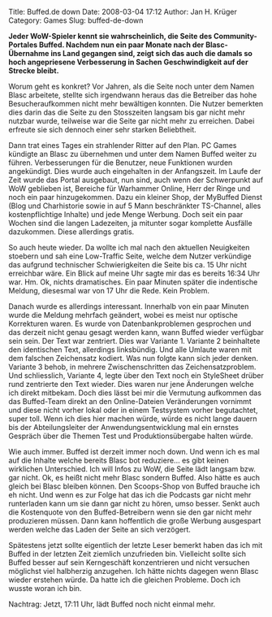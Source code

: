 Title: Buffed.de down
Date: 2008-03-04 17:12
Author: Jan H. Krüger
Category: Games
Slug: buffed-de-down

**Jeder WoW-Spieler kennt sie wahrscheinlich, die Seite des
Community-Portales Buffed. Nachdem nun ein paar Monate nach der
Blasc-Übernahme ins Land gegangen sind, zeigt sich das auch die damals
so hoch angepriesene Verbesserung in Sachen Geschwindigkeit auf der
Strecke bleibt.**  
  
Worum geht es konkret? Vor Jahren, als die Seite noch unter dem Namen
Blasc arbeitete, stellte sich irgendwann heraus das die Betreiber das
hohe Besucheraufkommen nicht mehr bewältigen konnten. Die Nutzer
bemerkten dies darin das die Seite zu den Stosszeiten langsam bis gar
nicht mehr nutzbar wurde, teilweise war die Seite gar nicht mehr zu
erreichen. Dabei erfreute sie sich dennoch einer sehr starken
Beliebtheit.  
  
Dann trat eines Tages ein strahlender Ritter auf den Plan. PC Games
kündigte an Blasc zu übernehmen und unter dem Namen Buffed weiter zu
führen. Verbesserungen für die Benutzer, neue Funktionen wurden
angekündigt. Dies wurde auch eingehalten in der Anfangszeit. Im Laufe
der Zeit wurde das Portal ausgebaut, nun sind, auch wenn der Schwerpunkt
auf WoW geblieben ist, Bereiche für Warhammer Online, Herr der Ringe und
noch ein paar hinzugekommen. Dazu ein kleiner Shop, der MyBuffed Dienst
(Blog und Charhistorie sowie in auf 5 Mann beschränkter TS-Channel,
alles kostenpflichtige Inhalte) und jede Menge Werbung. Doch seit ein
paar Wochen sind die langen Ladezeiten, ja mitunter sogar komplette
Ausfälle dazukommen. Diese allerdings gratis.  
  
So auch heute wieder. Da wollte ich mal nach den aktuellen Neuigkeiten
stoebern und sah eine Low-Traffic Seite, welche dem Nutzer verkündige
das aufgrund technischer Schwierigkeiten die Seite bis ca. 15 Uhr nicht
erreichbar wäre. Ein Blick auf meine Uhr sagte mir das es bereits 16:34
Uhr war. Hm. Ok, nichts dramatisches. Ein paar Minuten später die
indentische Meldung, diesesmal war von 17 Uhr die Rede. Kein Problem.  
  
Danach wurde es allerdings interessant. Innerhalb von ein paar Minuten
wurde die Meldung mehrfach geändert, wobei es meist nur optische
Korrekturen waren. Es wurde von Datenbankproblemen gesprochen und das
derzeit nicht genau gesagt werden kann, wann Buffed wieder verfügbar
sein sein. Der Text war zentriert. Dies war Variante 1. Variante 2
beinhaltete den identischen Text, allerdings linksbündig. Und alle
Umlaute waren mit dem falschen Zeichensatz kodiert. Was nun folgte kann
sich jeder denken. Variante 3 behob, in mehrere Zwischenschritten das
Zeichensatzproblem. Und schliesslich, Variante 4, legte über den Text
noch ein StyleSheet drüber rund zentrierte den Text wieder. Dies waren
nur jene Änderungen welche ich direkt mitbekam. Doch dies lässt bei mir
die Vermutung aufkommen das das Buffed-Team direkt an den Online-Dateien
Veränderungen vornimmt und diese nicht vorher lokal oder in einem
Testsystem vorher begutachtet, super toll. Wenn ich dies hier machen
würde, würde es nicht lange dauern bis der Abteilungsleiter der
Anwendungsentwicklung mal ein ernstes Gespräch über die Themen Test und
Produktionsübergabe halten würde.  
  
Wie auch immer. Buffed ist derzeit immer noch down. Und wenn ich es mal
auf die Inhalte welche bereits Blasc bot reduziere... es gibt keinen
wirklichen Unterschied. Ich will Infos zu WoW, die Seite lädt langsam
bzw. gar nicht. Ok, es heißt nicht mehr Blasc sondern Buffed. Also hätte
es auch gleich bei Blasc bleiben können. Den Scoops-Shop von Buffed
brauche ich eh nicht. Und wenn es zur Folge hat das ich die Podcasts gar
nicht mehr runterladen kann um sie dann gar nicht zu hören, umso besser.
Senkt auch die Kostenquote von den Buffed-Betreibern wenn sie den gar
nicht mehr produzieren müssen. Dann kann hoffentlich die große Werbung
ausgespart werden welche das Laden der Seite an sich verzögert.  
  
Spätestens jetzt sollte eigentlich der letzte Leser bemerkt haben das
ich mit Buffed in der letzten Zeit ziemlich unzufrieden bin. Vielleicht
sollte sich Buffed besser auf sein Kerngeschäft konzentrieren und nicht
versuchen möglichst viel halbherzig anzugehen. Ich hätte nichts dagegen
wenn Blasc wieder erstehen würde. Da hatte ich die gleichen Probleme.
Doch ich wusste woran ich bin.  
  
Nachtrag: Jetzt, 17:11 Uhr, lädt Buffed noch nicht einmal mehr.
